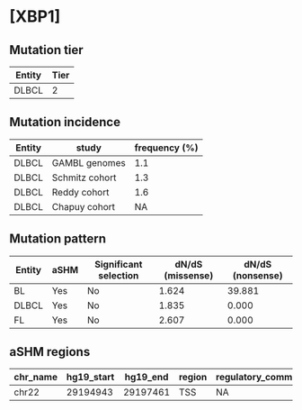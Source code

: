 # [XBP1]

## Mutation tier

|Entity|Tier|
|------|----|
|DLBCL |2   |

## Mutation incidence

|Entity|study         |frequency (%)|
|------|--------------|-------------|
|DLBCL |GAMBL genomes |1.1          |
|DLBCL |Schmitz cohort|1.3          |
|DLBCL |Reddy cohort  |1.6          |
|DLBCL |Chapuy cohort | NA          |

## Mutation pattern

|Entity|aSHM|Significant selection|dN/dS (missense)|dN/dS (nonsense)|
|------|----|---------------------|----------------|----------------|
|BL    |Yes |No                   |1.624           |39.881          |
|DLBCL |Yes |No                   |1.835           | 0.000          |
|FL    |Yes |No                   |2.607           | 0.000          |

## aSHM regions

|chr_name|hg19_start|hg19_end|region|regulatory_comment|
|--------|----------|--------|------|------------------|
|chr22   |29194943  |29197461|TSS   |NA                |
